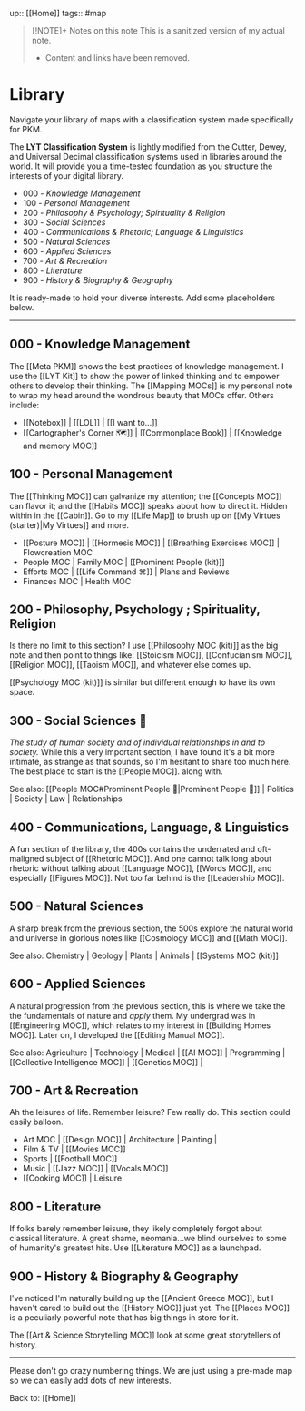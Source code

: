 up:: [[Home]]
tags:: #map

> [!NOTE]+ Notes on this note
> This is a sanitized version of my actual note. 
> - Content and links have been removed.

# Library
Navigate your library of maps with a classification system made specifically for PKM. 

The **LYT Classification System** is lightly modified from the Cutter, Dewey, and Universal Decimal classification systems used in libraries around the world. It will provide you a time-tested foundation as you structure the interests of your digital library.

- 000 - *Knowledge Management*
- 100  - *Personal Management*
- 200 - *Philosophy & Psychology; Spirituality & Religion*
- 300 - *Social Sciences*
- 400 - *Communications & Rhetoric; Language & Linguistics*
- 500 - *Natural Sciences*
- 600 - *Applied Sciences*
- 700 - *Art & Recreation*
- 800 - *Literature*
- 900 - *History & Biography & Geography*

It is ready-made to hold your diverse interests. Add some placeholders below. 

---

## 000 - Knowledge Management
The [[Meta PKM]] shows the best practices of knowledge management. I use the [[LYT Kit]] to show the power of linked thinking and to empower others to develop their thinking. The [[Mapping MOCs]] is my personal note to wrap my head around the wondrous beauty that MOCs offer. Others include:

- [[Notebox]] | [[LOL]] |  [[I want to...]]
- [[Cartographer's Corner 🗺]] | [[Commonplace Book]] |  [[Knowledge and memory MOC]]

## 100 - Personal Management
The [[Thinking MOC]] can galvanize my attention; the [[Concepts MOC]] can flavor it; and the [[Habits MOC]] speaks about how to direct it. Hidden within in the [[Cabin]]. Go to my [[Life Map]] to brush up on [[My Virtues (starter)|My Virtues]] and more.

- [[Posture MOC]] | [[Hormesis MOC]] | [[Breathing Exercises MOC]] | Flowcreation MOC
- People MOC | Family MOC | [[Prominent People (kit)]]
- Efforts MOC | [[Life Command ⌘]] | Plans and Reviews
- Finances MOC | Health MOC

## 200 - Philosophy, Psychology ; Spirituality, Religion
Is there no limit to this section? I use [[Philosophy MOC (kit)]] as the big note and then point to things like: [[Stoicism MOC]], [[Confucianism MOC]], [[Religion MOC]], [[Taoism MOC]], and whatever else comes up.

[[Psychology MOC (kit)]] is similar but different enough to have its own space.

## 300 - Social Sciences 👥
*The study of human society and of individual relationships in and to society.*
While this a very important section, I have found it's a bit more intimate, as strange as that sounds, so I'm hesitant to share too much here. The best place to start is the [[People MOC]]. along with.

See also: [[People MOC#Prominent People 🌋|Prominent People 🌋]] | Politics | Society | Law | Relationships

## 400 - Communications, Language, & Linguistics
A fun section of the library, the 400s contains the underrated and oft-maligned subject of [[Rhetoric MOC]]. And one cannot talk long about rhetoric without talking about [[Language MOC]], [[Words MOC]], and especially [[Figures MOC]]. Not too far behind is the [[Leadership MOC]].

## 500 - Natural Sciences
A sharp break from the previous section, the 500s explore the natural world and universe in glorious notes like [[Cosmology MOC]] and [[Math MOC]]. 

See also: Chemistry | Geology | Plants | Animals | [[Systems MOC (kit)]]

## 600 - Applied Sciences
A natural progression from the previous section, this is where we take the the fundamentals of nature and *apply* them. My undergrad was in [[Engineering MOC]], which relates to my interest in [[Building Homes MOC]]. Later on, I developed the [[Editing Manual MOC]].

See also: Agriculture | Technology | Medical | [[AI MOC]] | Programming | [[Collective Intelligence MOC]] | [[Genetics MOC]] | 

## 700 - Art & Recreation
Ah the leisures of life. Remember leisure? Few really do. This section could easily balloon. 

- Art MOC | [[Design MOC]] | Architecture | Painting | 
- Film & TV | [[Movies MOC]] 
- Sports | [[Football MOC]] 
- Music | [[Jazz MOC]] | [[Vocals MOC]] 
- [[Cooking MOC]] | Leisure 

## 800 - Literature
If folks barely remember leisure, they likely completely forgot about classical literature. A great shame, neomania...we blind ourselves to some of humanity's greatest hits. Use [[Literature MOC]] as a launchpad.

## 900 - History & Biography & Geography
I've noticed I'm naturally building up the [[Ancient Greece MOC]], but I haven't cared to build out the [[History MOC]] just yet. The [[Places MOC]] is a peculiarly powerful note that has big things in store for it.

The [[Art & Science Storytelling MOC]] look at some great storytellers of history. 

---

Please don't go crazy numbering things. We are just using a pre-made map so we can easily add dots of new interests. 

Back to: [[Home]]
